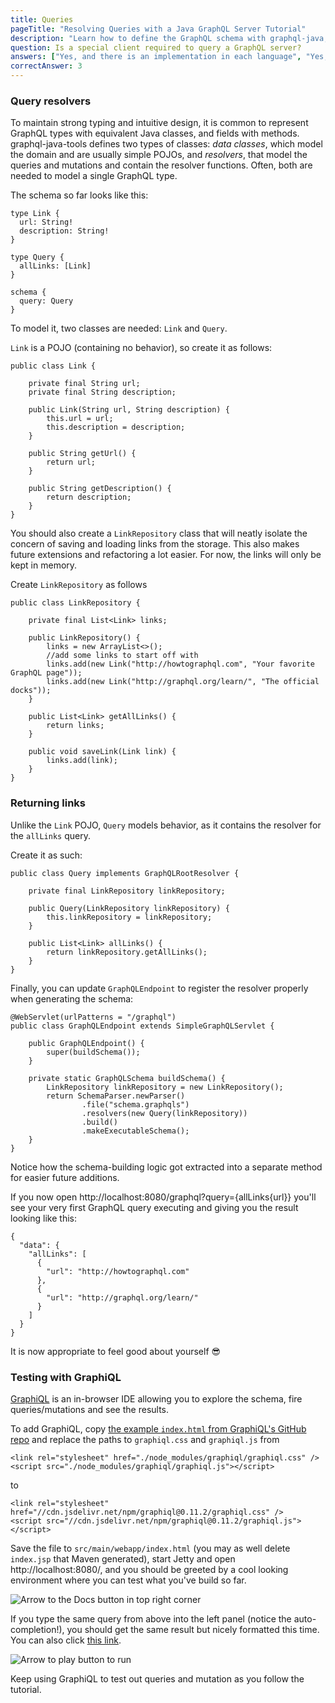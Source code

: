 ```yaml
---
title: Queries
pageTitle: "Resolving Queries with a Java GraphQL Server Tutorial"
description: "Learn how to define the GraphQL schema with graphql-java, implement query resolvers in Java and test your queries in a GraphiQL Playground."
question: Is a special client required to query a GraphQL server?
answers: ["Yes, and there is an implementation in each language", "Yes, you need GraphiQL to create and issue queries", "No, GraphQL servers are always exposed over HTTP", "No, a GraphQL server could be exposed over any transport"]
correctAnswer: 3
---
```


### Query resolvers

To maintain strong typing and intuitive design, it is common to represent GraphQL types with equivalent Java classes, and fields with methods. graphql-java-tools defines two types of classes: *data classes*, which model the domain and are usually simple POJOs, and *resolvers*, that model the queries and mutations and contain the resolver functions. Often, both are needed to model a single GraphQL type.

The schema so far looks like this:

```graphql(nocopy)
type Link {
  url: String!
  description: String!
}

type Query {
  allLinks: [Link]
}

schema {
  query: Query
}
```

To model it, two classes are needed: `Link` and `Query`.

<Instruction>

`Link` is a POJO (containing no behavior), so create it as follows:

```java(path=".../hackernews-graphql-java/src/main/java/com/howtographql/hackernews/Link.java")
public class Link {
    
    private final String url;
    private final String description;

    public Link(String url, String description) {
        this.url = url;
        this.description = description;
    }

    public String getUrl() {
        return url;
    }

    public String getDescription() {
        return description;
    }
}
```

</Instruction>

You should also create a `LinkRepository` class that will neatly isolate the concern of saving and loading links from the storage. This also makes future extensions and refactoring a lot easier. For now, the links will only be kept in memory.

<Instruction>

Create `LinkRepository` as follows

```java(path=".../hackernews-graphql-java/src/main/java/com/howtographql/hackernews/LinkRepository.java")
public class LinkRepository {
    
    private final List<Link> links;

    public LinkRepository() {
        links = new ArrayList<>();
        //add some links to start off with
        links.add(new Link("http://howtographql.com", "Your favorite GraphQL page"));
        links.add(new Link("http://graphql.org/learn/", "The official docks"));
    }

    public List<Link> getAllLinks() {
        return links;
    }
    
    public void saveLink(Link link) {
        links.add(link);
    }
}
```

</Instruction>

### Returning links

Unlike the `Link` POJO, `Query` models behavior, as it contains the resolver for the `allLinks` query.

<Instruction>

Create it as such:

```java(path=".../hackernews-graphql-java/src/main/java/com/howtographql/hackernews/Query.java")
public class Query implements GraphQLRootResolver {
    
    private final LinkRepository linkRepository;

    public Query(LinkRepository linkRepository) {
        this.linkRepository = linkRepository;
    }

    public List<Link> allLinks() {
        return linkRepository.getAllLinks();
    }
}
```

</Instruction>

<Instruction>

Finally, you can update `GraphQLEndpoint` to register the resolver properly when generating the schema:

```java(path=".../hackernews-graphql-java/src/main/java/com/howtographql/hackernews/GraphQLEndpoint.java")
@WebServlet(urlPatterns = "/graphql")
public class GraphQLEndpoint extends SimpleGraphQLServlet {

    public GraphQLEndpoint() {
        super(buildSchema());
    }

    private static GraphQLSchema buildSchema() {
        LinkRepository linkRepository = new LinkRepository();
        return SchemaParser.newParser()
                .file("schema.graphqls")
                .resolvers(new Query(linkRepository))
                .build()
                .makeExecutableSchema();
    }
}
```

</Instruction>

Notice how the schema-building logic got extracted into a separate method for easier future additions.

If you now open http://localhost:8080/graphql?query={allLinks{url}} you'll see your very first GraphQL query executing and giving you the result looking like this:

```json(nocopy)
{
  "data": {
    "allLinks": [
      {
        "url": "http://howtographql.com"
      },
      {
        "url": "http://graphql.org/learn/"
      }
    ]
  }
}
```

It is now appropriate to feel good about yourself 😎

### Testing with GraphiQL

[GraphiQL](https://github.com/graphql/graphiql) is an in-browser IDE allowing you to explore the schema, fire queries/mutations and see the results.

<Instruction>

To add GraphiQL, copy [the example `index.html` from GraphiQL's GitHub repo](https://github.com/howtographql/graphql-java/blob/master/src/main/webapp/index.html) and replace the paths to `graphiql.css` and `graphiql.js` from

```html(nocopy)
<link rel="stylesheet" href="./node_modules/graphiql/graphiql.css" />
<script src="./node_modules/graphiql/graphiql.js"></script>
```

to

```html(path=".../hackernews-graphql-java/src/main/webapp/index.html")
<link rel="stylesheet" href="//cdn.jsdelivr.net/npm/graphiql@0.11.2/graphiql.css" />
<script src="//cdn.jsdelivr.net/npm/graphiql@0.11.2/graphiql.js"></script>
```

Save the file to `src/main/webapp/index.html` (you may as well delete `index.jsp` that Maven generated), start Jetty and open http://localhost:8080/, and you should be greeted by a cool looking environment where you can test what you've build so far.

</Instruction>

![Arrow to the Docs button in top right corner](http://i.imgur.com/KlnKaZe.png)

If you type the same query from above into the left panel (notice the auto-completion!), you should get the same result but nicely formatted this time. You can also click [this link](http://localhost:8080/graphql?query={allLinks{url}}).

![Arrow to play button to run ](http://i.imgur.com/jMO6hB9.png)

Keep using GraphiQL to test out queries and mutation as you follow the tutorial.

